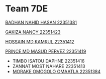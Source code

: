 # Team 7DE
[BADHAN NAHID HASAN 22351381](https://nahidbadhon.github.io/badhonspage/)

[GAKIZA NANCY 22351423]( https://nanagak.github.io/)    

[HOSSAIN MD KAMRUL      22351412](https://mdkamrulhossain016846.github.io/fasttut/)

[PRINCE MD MASUD PERVEZ 22351419](https://masud613.github.io/my_page3/)

* TIMBO ISATOU DAPHNE    22351416
* ZANNAT MOST NAHARE     22351413      
* [MORAKE OMOGOLO OMAATLA 22351384](https://lilymorake.github.io/)
